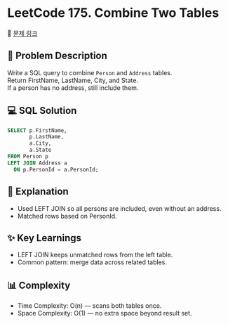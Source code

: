 # LeetCode 175. Combine Two Tables

🔗 [문제 링크](https://leetcode.com/problems/combine-two-tables/)

## 📜 Problem Description
Write a SQL query to combine `Person` and `Address` tables.  
Return FirstName, LastName, City, and State.  
If a person has no address, still include them.

## 💻 SQL Solution
```sql
SELECT p.FirstName,
       p.LastName,
       a.City,
       a.State
FROM Person p
LEFT JOIN Address a
  ON p.PersonId = a.PersonId;
```

## 📝 Explanation
- Used LEFT JOIN so all persons are included, even without an address.
- Matched rows based on PersonId.

## ✨ Key Learnings
- LEFT JOIN keeps unmatched rows from the left table.
- Common pattern: merge data across related tables.

## 📊 Complexity
- Time Complexity: O(n) — scans both tables once.
- Space Complexity: O(1) — no extra space beyond result set.